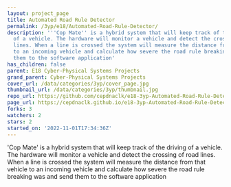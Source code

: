 ```yaml
---
layout: project_page
title: Automated Road Rule Detector
permalink: /3yp/e18/Automated-Road-Rule-Detector/
description: '''Cop Mate'' is a hybrid system that will keep track of the driving
  of a vehicle. The hardware will monitor a vehicle and detect the crossing of road
  lines. When a line is crossed the system will measure the distance from that vehicle
  to an incoming vehicle and calculate how severe the road rule breaking was and send
  them to the software application'
has_children: false
parent: E18 Cyber-Physical Systems Projects
grand_parent: Cyber-Physical Systems Projects
cover_url: /data/categories/3yp/cover_page.jpg
thumbnail_url: /data/categories/3yp/thumbnail.jpg
repo_url: https://github.com/cepdnaclk/e18-3yp-Automated-Road-Rule-Detector
page_url: https://cepdnaclk.github.io/e18-3yp-Automated-Road-Rule-Detector
forks: 3
watchers: 2
stars: 2
started_on: '2022-11-01T17:34:36Z'
---
```


'Cop Mate' is a hybrid system that will keep track of the driving of a vehicle. The hardware will monitor a vehicle and detect the crossing of road lines. When a line is crossed the system will measure the distance from that vehicle to an incoming vehicle and calculate how severe the road rule breaking was and send them to the software application